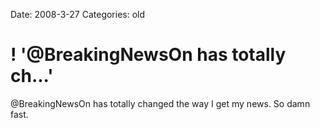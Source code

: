 Date: 2008-3-27
Categories: old

# ! '@BreakingNewsOn has totally ch...'

@BreakingNewsOn has totally changed the way I get my news.  So damn fast.
